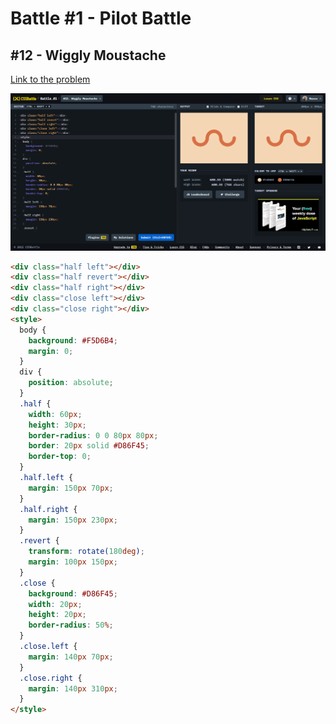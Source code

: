 # Battle #1 - Pilot Battle

## #12 - Wiggly Moustache

[Link to the problem](https://cssbattle.dev/play/12)

![result](./images/12_wiggly-moustache.png)

```html
<div class="half left"></div>
<div class="half revert"></div>
<div class="half right"></div>
<div class="close left"></div>
<div class="close right"></div>
<style>
  body {
    background: #F5D6B4;
    margin: 0;
  }
  div {
    position: absolute;
  }
  .half {
    width: 60px;
    height: 30px;
    border-radius: 0 0 80px 80px;
    border: 20px solid #D86F45;
    border-top: 0;
  }
  .half.left {
    margin: 150px 70px;
  }
  .half.right {
    margin: 150px 230px;
  }
  .revert {
    transform: rotate(180deg);
    margin: 100px 150px;
  }
  .close {
    background: #D86F45;
    width: 20px;
    height: 20px;
    border-radius: 50%;
  }
  .close.left {
    margin: 140px 70px;
  }
  .close.right {
    margin: 140px 310px;
  }
</style>
```
